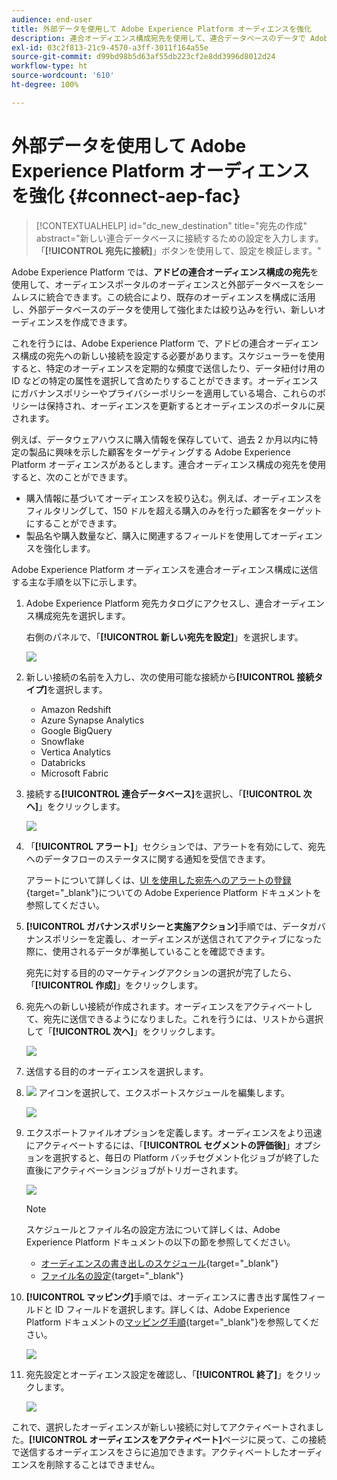 ```yaml
---
audience: end-user
title: 外部データを使用して Adobe Experience Platform オーディエンスを強化
description: 連合オーディエンス構成宛先を使用して、連合データベースのデータで Adobe Experience Platform オーディエンスを絞り込み、強化する方法について説明します。
exl-id: 03c2f813-21c9-4570-a3ff-3011f164a55e
source-git-commit: d99bd98b5d63af55db223cf2e8dd3996d8012d24
workflow-type: ht
source-wordcount: '610'
ht-degree: 100%

---
```


# 外部データを使用して Adobe Experience Platform オーディエンスを強化 {#connect-aep-fac}

>[!CONTEXTUALHELP]
>id="dc_new_destination"
>title="宛先の作成"
>abstract="新しい連合データベースに接続するための設定を入力します。「**[!UICONTROL 宛先に接続]**」ボタンを使用して、設定を検証します。"

Adobe Experience Platform では、**アドビの連合オーディエンス構成の宛先**&#x200B;を使用して、オーディエンスポータルのオーディエンスと外部データベースをシームレスに統合できます。この統合により、既存のオーディエンスを構成に活用し、外部データベースのデータを使用して強化または絞り込みを行い、新しいオーディエンスを作成できます。

これを行うには、Adobe Experience Platform で、アドビの連合オーディエンス構成の宛先への新しい接続を設定する必要があります。スケジューラーを使用すると、特定のオーディエンスを定期的な頻度で送信したり、データ紐付け用の ID などの特定の属性を選択して含めたりすることができます。オーディエンスにガバナンスポリシーやプライバシーポリシーを適用している場合、これらのポリシーは保持され、オーディエンスを更新するとオーディエンスのポータルに戻されます。

例えば、データウェアハウスに購入情報を保存していて、過去 2 か月以内に特定の製品に興味を示した顧客をターゲティングする Adobe Experience Platform オーディエンスがあるとします。連合オーディエンス構成の宛先を使用すると、次のことができます。

* 購入情報に基づいてオーディエンスを絞り込む。例えば、オーディエンスをフィルタリングして、150 ドルを超える購入のみを行った顧客をターゲットにすることができます。
* 製品名や購入数量など、購入に関連するフィールドを使用してオーディエンスを強化します。

Adobe Experience Platform オーディエンスを連合オーディエンス構成に送信する主な手順を以下に示します。

1. Adobe Experience Platform 宛先カタログにアクセスし、連合オーディエンス構成宛先を選択します。

   右側のパネルで、「**[!UICONTROL 新しい宛先を設定]**」を選択します。

   ![](assets/destination-new.png)

1. 新しい接続の名前を入力し、次の使用可能な接続から&#x200B;**[!UICONTROL 接続タイプ]**&#x200B;を選択します。

   * Amazon Redshift
   * Azure Synapse Analytics
   * Google BigQuery
   * Snowflake
   * Vertica Analytics
   * Databricks
   * Microsoft Fabric

1. 接続する&#x200B;**[!UICONTROL 連合データベース]**&#x200B;を選択し、「**[!UICONTROL 次へ]**」をクリックします。

   ![](assets/destination-configure.png)

1. 「**[!UICONTROL アラート]**」セクションでは、アラートを有効にして、宛先へのデータフローのステータスに関する通知を受信できます。

   アラートについて詳しくは、[UI を使用した宛先へのアラートの登録](https://experienceleague.adobe.com/ja/docs/experience-platform/destinations/ui/alerts){target="_blank"}についての Adobe Experience Platform ドキュメントを参照してください。

1. **[!UICONTROL ガバナンスポリシーと実施アクション]**&#x200B;手順では、データガバナンスポリシーを定義し、オーディエンスが送信されてアクティブになった際に、使用されるデータが準拠していることを確認できます。

   宛先に対する目的のマーケティングアクションの選択が完了したら、「**[!UICONTROL 作成]**」をクリックします。

1. 宛先への新しい接続が作成されます。オーディエンスをアクティベートして、宛先に送信できるようになりました。これを行うには、リストから選択して「**[!UICONTROL 次へ]**」をクリックします。

   ![](assets/destination-activate.png)

1. 送信する目的のオーディエンスを選択します。

1. ![](assets/do-not-localize/Smock_Edit_18_N.svg) アイコンを選択して、エクスポートスケジュールを編集します。

   ![](assets/destination-schedule.png)

1. エクスポートファイルオプションを定義します。オーディエンスをより迅速にアクティベートするには、「**[!UICONTROL セグメントの評価後]**」オプションを選択すると、毎日の Platform バッチセグメント化ジョブが終了した直後にアクティベーションジョブがトリガーされます。

   ![](assets/destination-schedule-2.png)

   >[!NOTE]
   >
   >スケジュールとファイル名の設定方法について詳しくは、Adobe Experience Platform ドキュメントの以下の節を参照してください。
   >
   >* [オーディエンスの書き出しのスケジュール](https://experienceleague.adobe.com/ja/docs/experience-platform/destinations/ui/activate/activate-batch-profile-destinations#scheduling){target="_blank"}
   >* [ファイル名の設定](https://experienceleague.adobe.com/ja/docs/experience-platform/destinations/ui/activate/activate-batch-profile-destinations#configure-file-names){target="_blank"}

1. **[!UICONTROL マッピング]**&#x200B;手順では、オーディエンスに書き出す属性フィールドと ID フィールドを選択します。詳しくは、Adobe Experience Platform ドキュメントの[マッピング手順](https://experienceleague.adobe.com/ja/docs/experience-platform/destinations/ui/activate/activate-batch-profile-destinations#mapping){target="_blank"}を参照してください。

   ![](assets/destination-attributes.png)

1. 宛先設定とオーディエンス設定を確認し、「**[!UICONTROL 終了]**」をクリックします。

   ![](assets/destination-review.png)

これで、選択したオーディエンスが新しい接続に対してアクティベートされました。**[!UICONTROL オーディエンスをアクティベート]**&#x200B;ページに戻って、この接続で送信するオーディエンスをさらに追加できます。アクティベートしたオーディエンスを削除することはできません。
